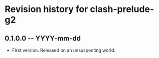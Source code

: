 # Revision history for clash-prelude-g2

## 0.1.0.0 -- YYYY-mm-dd

* First version. Released on an unsuspecting world.
